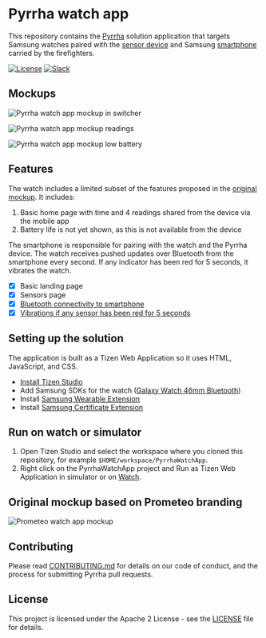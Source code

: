 # Pyrrha watch app

This repository contains the [Pyrrha](https://github.com/Pyrrha-Platform/Pyrrha) solution application that targets Samsung watches paired with the [sensor device](https://github.com/Pyrrha-Platform/Pyrrha-Firmware) and Samsung [smartphone](https://github.com/Pyrrha-Platform/Pyrrha-Watch-App) carried by the firefighters.

[![License](https://img.shields.io/badge/License-Apache2-blue.svg)](https://www.apache.org/licenses/LICENSE-2.0) [![Slack](https://img.shields.io/badge/Join-Slack-blue)](https://callforcode.org/slack)

## Mockups

![Pyrrha watch app mockup in switcher](img/Watch-001.png)

![Pyrrha watch app mockup readings](img/Watch-002.png)

![Pyrrha watch app mockup low battery](img/Watch-003.png)

## Features

The watch includes a limited subset of the features proposed in the [original mockup](#original-mockup). It includes:

1. Basic home page with time and 4 readings shared from the device via the mobile app
2. Battery life is not yet shown, as this is not available from the device

The smartphone is responsible for pairing with the watch and the Pyrrha device. The watch receives pushed updates over Bluetooth from the smartphone every second. If any indicator has been red for 5 seconds, it vibrates the watch.

- [x] Basic landing page
- [x] Sensors page
- [x] [Bluetooth connectivity to smartphone](https://docs.tizen.org/application/web/guides/connectivity/bluetooth/)
- [x] [Vibrations if any sensor has been red for 5 seconds](https://docs.tizen.org/application/web/guides/notification/notification/#creating-simple-notifications)

## Setting up the solution

The application is built as a Tizen Web Application so it uses HTML, JavaScript, and CSS.

- [Install Tizen Studio](https://developer.samsung.com/galaxy-watch-develop/creating-your-first-app/web-companion/setup-sdk.html)
- Add Samsung SDKs for the watch ([Galaxy Watch 46mm Bluetooth](https://www.samsung.com/es/wearables/galaxy-watch-r800/))
- Install [Samsung Wearable Extension](https://developer.samsung.com/galaxy-watch-develop/extension-api-reference.html)
- Install [Samsung Certificate Extension](https://developer.samsung.com/galaxy-watch-develop/getting-certificates/install.html)

## Run on watch or simulator

1. Open Tizen Studio and select the workspace where you cloned this repository, for example `$HOME/workspace/PyrrhaWatchApp`.
2. Right click on the PyrrhaWatchApp project and Run as Tizen Web Application in simulator or on [Watch](https://www.youtube.com/watch?v=BqWjvi9rQuY).

## Original mockup based on Prometeo branding

![Prometeo watch app mockup](img/prometeo-watch-mockups.jpg)

## Contributing

Please read [CONTRIBUTING.md](CONTRIBUTING.md) for details on our code of conduct, and the process for submitting Pyrrha pull requests.

## License

This project is licensed under the Apache 2 License - see the [LICENSE](LICENSE) file for details.
